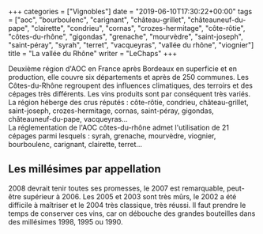 +++
categories = ["Vignobles"]
date = "2019-06-10T17:30:22+00:00"
tags = ["aoc", "bourboulenc", "carignant", "château-grillet", "châteauneuf-du-pape", "clairette", "condrieu", "cornas", "crozes-hermitage", "côte-rôtie", "côtes-du-rhône", "gigondas", "grenache", "mourvèdre", "saint-joseph", "saint-péray", "syrah", "terret", "vacqueyras", "vallée du rhône", "viognier"] 
title = "La vallée du Rhône"
writer = "LeChaps"
+++

Deuxième région d'AOC en France après Bordeaux en superficie et en production, elle couvre six départements et après de 250 communes. Les Côtes-du-Rhône regroupent des influences climatiques, des terroirs et des cépages très différents. Les vins produits sont par conséquent très variés.  
La région héberge des crus réputés : côte-rôtie, condrieu, château-grillet, saint-joseph, crozes-hermitage, cornas, saint-péray, gigondas, châteauneuf-du-pape, vacqueyras...  
La réglementation de l'AOC côtes-du-rhône admet l'utilisation de 21 cépages parmi lesquels : syrah, grenache, mourvèdre, viognier, bourboulenc, carignant, clairette, terret...

## Les millésimes par appellation

2008 devrait tenir toutes ses promesses, le 2007 est remarquable, peut-être supérieur à 2006. Les 2005 et 2003 sont très mûrs, le 2002 a été difficile à maîtriser et le 2004 très classique, très réussi. Il faut prendre le temps de conserver ces vins, car on débouche des grandes bouteilles dans des millésimes 1998, 1995 ou 1990.
